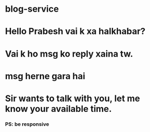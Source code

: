 # blog-service

# Hello Prabesh vai k xa halkhabar?

# Vai k ho msg ko reply xaina tw.

# msg herne gara hai

# Sir wants to talk with you, let me know your available time.

### PS: be responsive